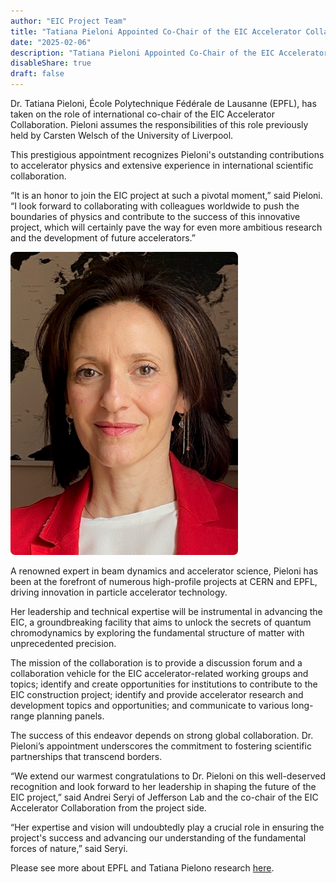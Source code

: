 ```yaml
---
author: "EIC Project Team"
title: "Tatiana Pieloni Appointed Co-Chair of the EIC Accelerator Collaboration"
date: "2025-02-06"
description: "Tatiana Pieloni Appointed Co-Chair of the EIC Accelerator Collaboration"
disableShare: true
draft: false
---
```


Dr. Tatiana Pieloni, École Polytechnique Fédérale de Lausanne (EPFL), has taken on the role of international co-chair of the EIC Accelerator Collaboration. Pieloni assumes the responsibilities of this role previously held by Carsten Welsch of the University of Liverpool. 
 
This prestigious appointment recognizes Pieloni's outstanding contributions to accelerator physics and extensive experience in international scientific collaboration.

“It is an honor to join the EIC project at such a pivotal moment,” said Pieloni. “I look forward to collaborating with colleagues worldwide to push the boundaries of physics and contribute to the success of this innovative project, which will certainly pave the way for even more ambitious research and the development of future accelerators.”

![Tatiana Pieloni, EPFL](images/tatiana-pieloni.png)

A renowned expert in beam dynamics and accelerator science, Pieloni has been at the forefront of numerous high-profile projects at CERN and EPFL, driving innovation in particle accelerator technology. 
 
Her leadership and technical expertise will be instrumental in advancing the EIC, a groundbreaking facility that aims to unlock the secrets of quantum chromodynamics by exploring the fundamental structure of matter with unprecedented precision.
 
The mission of the collaboration is to provide a discussion forum and a collaboration vehicle for the EIC accelerator-related working groups and topics; identify and create opportunities for institutions to contribute to the EIC construction project; identify and provide accelerator research and development topics and opportunities; and communicate to various long-range planning panels. 
 
The success of this endeavor depends on strong global collaboration. Dr. Pieloni’s appointment underscores the commitment to fostering scientific partnerships that transcend borders. 

“We extend our warmest congratulations to Dr. Pieloni on this well-deserved recognition and look forward to her leadership in shaping the future of the EIC project,” said Andrei Seryi of Jefferson Lab and the co-chair of the EIC Accelerator Collaboration from the project side. 
 
“Her expertise and vision will undoubtedly play a crucial role in ensuring the project's success and advancing our understanding of the fundamental forces of nature,” said Seryi.


Please see more about EPFL and Tatiana Pielono research [here](https://people.epfl.ch/tatiana.pieloni).
